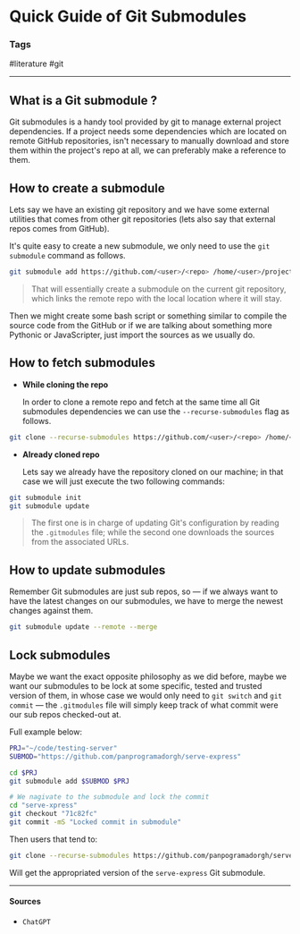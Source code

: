 # Quick Guide of Git Submodules

### Tags

#literature #git

---
## What is a Git submodule ?

Git submodules is a handy tool provided by git to manage external project dependencies. If a project needs some dependencies which are located on remote GitHub repositories, isn't necessary to manually download and store them within the project's repo at all, we can preferably make a reference to them.

## How to create a submodule

Lets say we have an existing git repository and we have some external utilities that comes from other git repositories (lets also say that external repos comes from GitHub).

It's quite easy to create a new submodule, we only need to use the `git submodule` command as follows.

```sh
git submodule add https://github.com/<user>/<repo> /home/<user>/project/<repo>
```

> That will essentially create a submodule on the current git repository, which links the remote repo with the local location where it will stay.

Then we might create some bash script or something similar to compile the source code from the GitHub or if we are talking about something more Pythonic or JavaScripter, just import the sources as we usually do.

## How to fetch submodules

- **While cloning the repo**

	In order to clone a remote repo and fetch at the same time all Git submodules dependencies we can use the `--recurse-submodules` flag as follows.

```sh
git clone --recurse-submodules https://github.com/<user>/<repo> /home/<user>/project/<repo>
```

- **Already cloned repo**

	Lets say we already have the repository cloned on our machine; in that case we will just execute the two following commands:

```sh
git submodule init
git submodule update
```

> The first one is in charge of updating Git's configuration by reading the `.gitmodules` file; while the second one downloads the sources from the associated URLs.

## How to update submodules

Remember Git submodules are just sub repos, so — if we always want to have the latest changes on our submodules, we have to merge the newest changes against them.

```sh
git submodule update --remote --merge
```

## Lock submodules

Maybe we want the exact opposite philosophy as we did before, maybe we want our submodules to be lock at some specific, tested and trusted version of them, in whose case we would only need to `git switch` and `git commit` — the `.gitmodules` file will simply keep track of what commit were our sub repos checked-out at.

Full example below:

```sh
PRJ="~/code/testing-server"
SUBMOD="https://github.com/panprogramadorgh/serve-express"

cd $PRJ
git submodule add $SUBMOD $PRJ

# We nagivate to the submodule and lock the commit
cd "serve-xpress"
git checkout "71c82fc"
git commit -mS "Locked commit in submodule"
```

Then users that tend to:

```sh
git clone --recurse-submodules https://github.com/panpogramadorgh/serve-express
```

Will get the appropriated version of the `serve-express` Git submodule.

---
#### Sources

- `ChatGPT`
